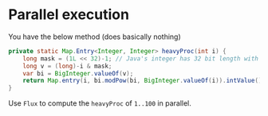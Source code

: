 Parallel execution
==================

You have the below method (does basically nothing)

```java
private static Map.Entry<Integer, Integer> heavyProc(int i) {
    long mask = (1L << 32)-1; // Java's integer has 32 bit length with two's complement
    long v = (long)-i & mask;
    var bi = BigInteger.valueOf(v);
    return Map.entry(i, bi.modPow(bi, BigInteger.valueOf(i)).intValue());
}
```
Use `Flux` to compute the `heavyProc` of `1..100` in parallel.
